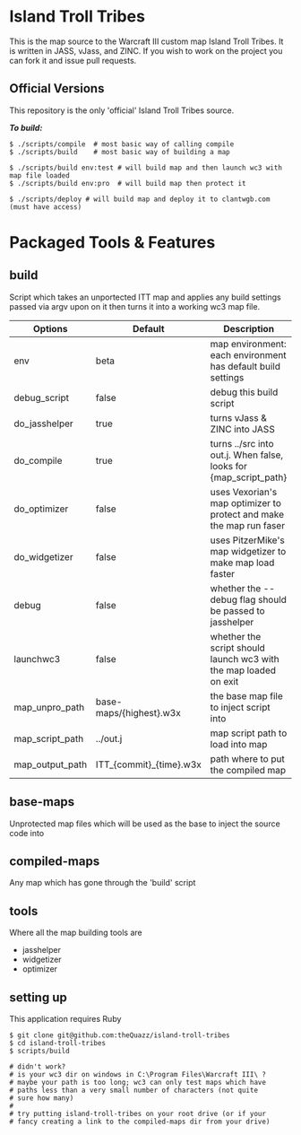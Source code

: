 # Island Troll Tribes #

This is the map source to the Warcraft III custom map Island Troll Tribes.
It is written in JASS, vJass, and ZINC.
If you wish to work on the project you can fork it and issue pull requests.

## Official Versions ##

This repository is the only 'official' Island Troll Tribes source.

___To build:___  

    $ ./scripts/compile  # most basic way of calling compile
    $ ./scripts/build    # most basic way of building a map

    $ ./scripts/build env:test # will build map and then launch wc3 with map file loaded
    $ ./scripts/build env:pro  # will build map then protect it

    $ ./scripts/deploy # will build map and deploy it to clantwgb.com (must have access)


# Packaged Tools & Features

## build

Script which takes an unportected ITT map and applies any build settings passed via argv
upon on it then turns it into a working wc3 map file.

Options         | Default                 | Description
----------------|-------------------------|---------------------------------------------------------------------
env             | beta                    | map environment: each environment has default build settings
debug_script    | false                   | debug this build script
do_jasshelper   | true                    | turns vJass & ZINC into JASS
do_compile      | true                    | turns ../src into out.j. When false, looks for {map_script_path}
do_optimizer    | false                   | uses Vexorian's map optimizer to protect and make the map run faser
do_widgetizer   | false                   | uses PitzerMike's map widgetizer to make map load faster
debug           | false                   | whether the --debug flag should be passed to jasshelper
launchwc3       | false                   | whether the script should launch wc3 with the map loaded on exit
map_unpro_path  | base-maps/{highest}.w3x | the base map file to inject script into
map_script_path | ../out.j                | map script path to load into map
map_output_path | ITT_{commit}_{time}.w3x | path where to put the compiled map

## base-maps

Unprotected map files which will be used as the base to inject the source code into

## compiled-maps

Any map which has gone through the 'build' script

## tools

Where all the map building tools are
 - jasshelper
 - widgetizer
 - optimizer

## setting up

This application requires Ruby

    $ git clone git@github.com:theQuazz/island-troll-tribes
    $ cd island-troll-tribes
    $ scripts/build

    # didn't work?
    # is your wc3 dir on windows in C:\Program Files\Warcraft III\ ?
    # maybe your path is too long; wc3 can only test maps which have
    # paths less than a very small number of characters (not quite
    # sure how many)
    #
    # try putting island-troll-tribes on your root drive (or if your
    # fancy creating a link to the compiled-maps dir from your drive)


